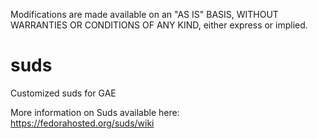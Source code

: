 Modifications are made available on an "AS IS" BASIS,
WITHOUT WARRANTIES OR CONDITIONS OF ANY KIND, either express or implied.

suds
====

Customized suds for GAE

More information on Suds available here:
https://fedorahosted.org/suds/wiki